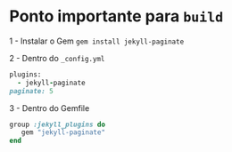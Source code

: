 # Ponto importante para `build`

1 - Instalar o Gem
`gem install jekyll-paginate`

2 -	Dentro do `_config.yml`
``` ruby
plugins:
  - jekyll-paginate
paginate: 5
```

3 - Dentro do Gemfile

``` ruby
group :jekyll_plugins do
   gem "jekyll-paginate"
end
```
